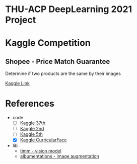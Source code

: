 # THU-ACP DeepLearning 2021 Project

# Kaggle Competition 
## Shopee - Price Match Guarantee

Determine if two products are the same by their images

[Kaggle Link](https://www.kaggle.com/c/shopee-product-matching)
# References
- code 
  - [ ] [Kaggle 37th](https://www.kaggle.com/takusid/37th-place-solution-version-76)
  - [ ] [Kaggle 2nd](https://www.kaggle.com/lyakaap/2nd-place-solution)
  - [ ] [Kaggle 5th](https://www.kaggle.com/aerdem4/shopee-v03)
  - [X] [Kaggle CurricularFace](https://www.kaggle.com/parthdhameliya77/curricularface-eca-nfnet-l0-pytorch-training)

- lib
  - [timm - vision model](https://github.com/rwightman/pytorch-image-models)
  - [albumentations - image augmentation](https://github.com/albumentations-team/albumentations)